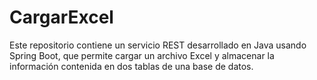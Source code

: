 # CargarExcel
Este repositorio contiene un servicio REST desarrollado en Java usando Spring Boot, que permite cargar un archivo Excel y almacenar la información contenida en dos tablas de una base de datos.
